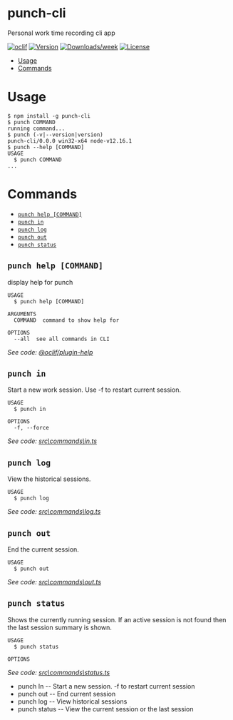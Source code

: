 punch-cli
=========

Personal work time recording cli app

[![oclif](https://img.shields.io/badge/cli-oclif-brightgreen.svg)](https://oclif.io)
[![Version](https://img.shields.io/npm/v/punch-cli.svg)](https://npmjs.org/package/punch-cli)
[![Downloads/week](https://img.shields.io/npm/dw/punch-cli.svg)](https://npmjs.org/package/punch-cli)
[![License](https://img.shields.io/npm/l/punch-cli.svg)](https://github.com/Projects/punch-cli/blob/master/package.json)

<!-- toc -->
* [Usage](#usage)
* [Commands](#commands)
<!-- tocstop -->
# Usage
<!-- usage -->
```sh-session
$ npm install -g punch-cli
$ punch COMMAND
running command...
$ punch (-v|--version|version)
punch-cli/0.0.0 win32-x64 node-v12.16.1
$ punch --help [COMMAND]
USAGE
  $ punch COMMAND
...
```
<!-- usagestop -->
# Commands
<!-- commands -->
* [`punch help [COMMAND]`](#punch-help-command)
* [`punch in`](#punch-in)
* [`punch log`](#punch-log)
* [`punch out`](#punch-out)
* [`punch status`](#punch-status)

## `punch help [COMMAND]`

display help for punch

```
USAGE
  $ punch help [COMMAND]

ARGUMENTS
  COMMAND  command to show help for

OPTIONS
  --all  see all commands in CLI
```

_See code: [@oclif/plugin-help](https://github.com/oclif/plugin-help/blob/v2.2.3/src\commands\help.ts)_

## `punch in`

Start a new work session. Use -f to restart current session.

```
USAGE
  $ punch in

OPTIONS
  -f, --force
```

_See code: [src\commands\in.ts](https://github.com/Projects/punch-cli/blob/v0.0.0/src\commands\in.ts)_

## `punch log`

View the historical sessions.

```
USAGE
  $ punch log
```

_See code: [src\commands\log.ts](https://github.com/Projects/punch-cli/blob/v0.0.0/src\commands\log.ts)_

## `punch out`

End the current session.

```
USAGE
  $ punch out
```

_See code: [src\commands\out.ts](https://github.com/Projects/punch-cli/blob/v0.0.0/src\commands\out.ts)_

## `punch status`

Shows the currently running session. If an active session is not found then the last session summary is shown.

```
USAGE
  $ punch status

OPTIONS
```

_See code: [src\commands\status.ts](https://github.com/Projects/punch-cli/blob/v0.0.0/src\commands\status.ts)_
<!-- commandsstop -->
- punch In -- Start a new session. -f to restart current session
- punch out -- End current session
- punch log -- View historical sessions
- punch status -- View the current session or the last session

